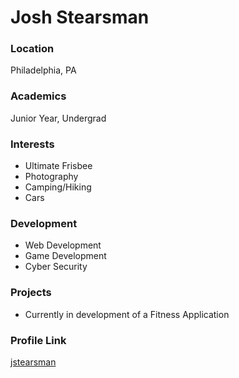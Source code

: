 # Josh Stearsman	

### Location

Philadelphia, PA

### Academics

Junior Year, Undergrad

### Interests

- Ultimate Frisbee
- Photography
- Camping/Hiking
- Cars

### Development

- Web Development
- Game Development
- Cyber Security

### Projects

- Currently in development of a Fitness Application

### Profile Link

[jstearsman](https://github.com/jstearsman)
